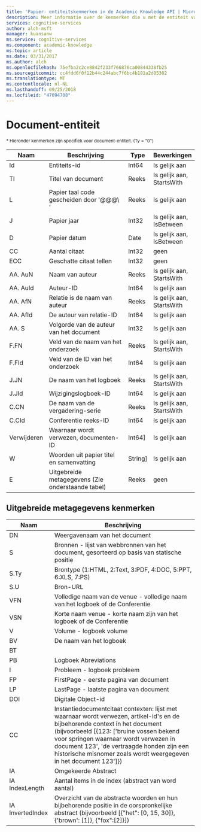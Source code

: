 ```yaml
---
title: 'Papier: entiteitskenmerken in de Academic Knowledge API | Microsoft Docs'
description: Meer informatie over de kenmerken die u met de entiteit van het document in de Academic Knowledge-API in Cognitive Services gebruiken kunt.
services: cognitive-services
author: alch-msft
manager: kuansanw
ms.service: cognitive-services
ms.component: academic-knowledge
ms.topic: article
ms.date: 03/31/2017
ms.author: alch
ms.openlocfilehash: 75efba2c2ce8842f233f766876ca00844338fb25
ms.sourcegitcommit: cc4fdd6f0f12b44c244abc7f6bc4b181a2d05302
ms.translationtype: MT
ms.contentlocale: nl-NL
ms.lasthandoff: 09/25/2018
ms.locfileid: "47094708"
---
```

# <a name="paper-entity"></a>Document-entiteit

<sub> * Hieronder kenmerken zijn specifiek voor document-entiteit. (Ty = "0") </sub>


Naam    |Beschrijving                                        |Type       | Bewerkingen
------- | ------------------------------------------------- | --------- | ----------------------------
Id      |Entiteits-id                                          |Int64      |Is gelijk aan
TI      |Titel van document                                        |Reeks     |Is gelijk aan,<br/>StartsWith
L       |Papier taal code gescheiden door '\@@@\ '            |Reeks     |Is gelijk aan
J       |Papier jaar                                         |Int32      |Is gelijk aan,<br/>IsBetween
D       |Papier datum                                         |Date       |Is gelijk aan,<br/>IsBetween
CC      |Aantal citaat                                     |Int32      |geen  
ECC     |Geschatte citaat tellen                           |Int32      |geen
AA. AuN  |Naam van auteur                                        |Reeks     |Is gelijk aan,<br/>StartsWith
AA. AuId |Auteur-ID                                          |Int64      |Is gelijk aan
AA. AfN  |Relatie is de naam van auteur                            |Reeks     |Is gelijk aan,<br/>StartsWith
AA. AfId |De auteur van relatie-ID                              |Int64      |Is gelijk aan
AA. S    |Volgorde van de auteur van het document                         |Int32      |Is gelijk aan
F.FN    |Veld van de naam van het onderzoek                                |Reeks     |Is gelijk aan,<br/>StartsWith
F.FId   |Veld van de ID van het onderzoek                                  |Int64      |Is gelijk aan
J.JN    |De naam van het logboek                                       |Reeks     |Is gelijk aan,<br/>StartsWith
J.JId   |Wijzigingslogboek-ID                                         |Int64      |Is gelijk aan
C.CN    |De naam van de vergadering-serie                             |Reeks     |Is gelijk aan,<br/>StartsWith
C.CId   |Conferentie reeks-ID                               |Int64      |Is gelijk aan
Verwijderen     |Waarnaar wordt verwezen, documenten-ID                              |Int64]    |Is gelijk aan
W       |Woorden uit papier titel en samenvatting                |String]   |Is gelijk aan
E       |Uitgebreide metagegevens (Zie onderstaande tabel)                |Reeks     |geen  
        


## <a name="extended-metadata-attributes"></a>Uitgebreide metagegevens kenmerken ##

Naam    | Beschrijving               
--------|---------------------------    
DN      | Weergavenaam van het document 
S       | Bronnen - lijst van webbronnen van het document, gesorteerd op basis van statische positie
S.Ty    | Brontype (1:HTML, 2:Text, 3:PDF, 4:DOC, 5:PPT, 6:XLS, 7:PS)
S.U     | Bron-URL
VFN     | Volledige naam van de venue - volledige naam van het logboek of de Conferentie
VSN     | Korte naam venue - korte naam zijn van het logboek of de Conferentie
V       | Volume - logboek volume
BV      | De naam van het logboek
BT      | 
PB      | Logboek Abreviations
I       | Probleem - logboek probleem
FP      | FirstPage - eerste pagina van document
LP      | LastPage - laatste pagina van document
DOI     | Digitale Object-id
CC      | Instantiedocumentcitaat contexten: lijst met waarnaar wordt verwezen, artikel-id's en de bijbehorende context in het document (bijvoorbeeld [{123: ['bruine vossen bekend voor springen waarnaar wordt verwezen in document 123', 'de vertraagde honden zijn een historische misnomer zoals wordt weergegeven in het document 123']})
IA      | Omgekeerde Abstract
IA IndexLength| Aantal items in de index (abstract van word aantal)
IA InvertedIndex| Overzicht van de abstracte woorden en hun bijbehorende positie in de oorspronkelijke abstract (bijvoorbeeld [{"het": [0, 15, 30]}, {'brown': [1]}, {"fox":[2]}])
